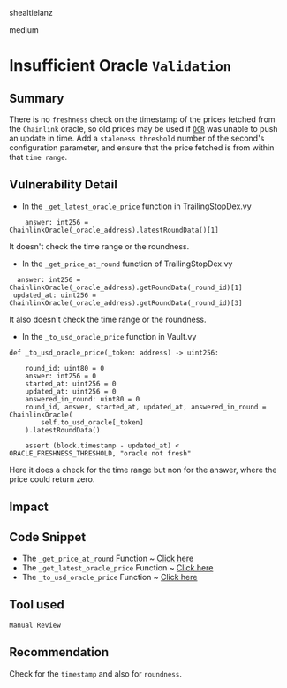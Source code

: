 shealtielanz

medium

# Insufficient Oracle `Validation`

## Summary
There is no `freshness` check on the timestamp of the prices fetched from the `Chainlink` oracle, so old prices may be used if [`OCR`](https://docs.chain.link/architecture-overview/off-chain-reporting) was unable to push an update in time. Add a `staleness threshold` number of the second's configuration parameter, and ensure that the price fetched is from within that `time range`.
## Vulnerability Detail
- In the `_get_latest_oracle_price` function in TrailingStopDex.vy 
```vyper
    answer: int256 = ChainlinkOracle(_oracle_address).latestRoundData()[1]
```

It doesn't check the time range or the roundness.
- In the `_get_price_at_round` function of TrailingStopDex.vy
```vyper
  answer: int256 = ChainlinkOracle(_oracle_address).getRoundData(_round_id)[1]
 updated_at: uint256 = ChainlinkOracle(_oracle_address).getRoundData(_round_id)[3]
```
It also doesn't check the time range or the roundness.
- In the `_to_usd_oracle_price` function in Vault.vy
```vyper
def _to_usd_oracle_price(_token: address) -> uint256:

    round_id: uint80 = 0
    answer: int256 = 0
    started_at: uint256 = 0
    updated_at: uint256 = 0
    answered_in_round: uint80 = 0
    round_id, answer, started_at, updated_at, answered_in_round = ChainlinkOracle(
        self.to_usd_oracle[_token]
    ).latestRoundData()

    assert (block.timestamp - updated_at) < ORACLE_FRESHNESS_THRESHOLD, "oracle not fresh"
```
Here it does a check for the time range but non for the answer, where the price could return zero.

## Impact

## Code Snippet
- The `_get_price_at_round` Function  ~ [Click here](https://github.com/sherlock-audit/2023-06-unstoppable/blob/main/unstoppable-dex-audit/contracts/spot-dex/TrailingStopDex.vy#L243C1-L247C31)
- The  `_get_latest_oracle_price` Function  ~ [Click here](https://github.com/sherlock-audit/2023-06-unstoppable/blob/main/unstoppable-dex-audit/contracts/spot-dex/TrailingStopDex.vy#L237C1-L240C17)
- The `_to_usd_oracle_price` Function ~ [Click here](https://github.com/sherlock-audit/2023-06-unstoppable/blob/main/unstoppable-dex-audit/contracts/margin-dex/Vault.vy#L562C1-L583C21)
## Tool used

`Manual Review`

## Recommendation
Check for the `timestamp` and also for `roundness`.